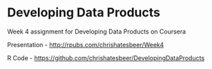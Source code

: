 # Developing Data Products
Week 4 assignment for Developing Data Products on Coursera

Presentation - http://rpubs.com/chrishatesbeer/Week4

R Code - https://github.com/chrishatesbeer/DevelopingDataProducts
